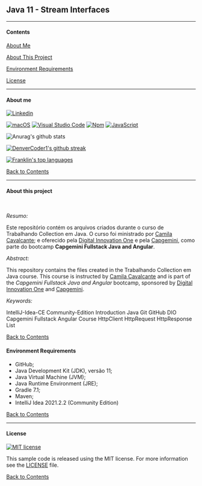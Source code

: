 ## Java 11 - Stream Interfaces 

---

#### Contents

[About Me](#about-me)

[About This Project](#about-this-project)

[Environment Requirements](#environment-requirements)

[License](#license)


---
#### **About me**

[![Linkedin](https://i.stack.imgur.com/gVE0j.png)](https://www.linkedin.com/in/franklin-c-siqueira)


[![macOS](https://svgshare.com/i/ZjP.svg)](https://svgshare.com/i/ZjP.svg) [![Visual Studio Code](https://img.shields.io/badge/--007ACC?logo=visual%20studio%20code&logoColor=ffffff)](https://code.visualstudio.com/)  [![Npm](https://badgen.net/badge/icon/npm?icon=npm&label)](https://npmjs.com/)
[![JavaScript](https://img.shields.io/badge/--F7DF1E?logo=javascript&logoColor=000)](https://www.javascript.com/)

![Anurag's github stats](https://github-readme-stats.vercel.app/api?username=Franklin-Siqueira&theme=blue-green)

[![DenverCoder1's github streak](https://github-readme-streak-stats.herokuapp.com/?user=Franklin-Siqueira&theme=blue-green)](https://github.com/DenverCoder1/github-readme-streak-stats)

[![Franklin's top languages](https://github-readme-stats.vercel.app/api/top-langs/?username=Franklin-Siqueira&theme=blue-green)](https://github.com/anuraghazra/github-readme-stats)

[Back to Contents](#contents)

---

#### **About this project**
<br/>

*_Resumo:_*

Este repositório contém os arquivos criados durante o curso de Trabalhando Collection em Java. O curso foi ministrado por  [Camila Cavalcante](https://github.com/cami-la/curso-dio-intro-collections); e oferecido pela [Digital Innovation One](https://digitalinnovation.one/sign-in) e pela [Capgemini](https://www.capgemini.com/), como parte do bootcamp **Capgemini Fullstack Java and Angular**.

*_Abstract:_*

This repository contains the files created in the Trabalhando Collection em Java course. This course is instructed by [Camila Cavalcante](https://github.com/cami-la/curso-dio-intro-collections) and is part of the *_Capgemini Fullstack Java and Angular_* bootcamp, sponsored by [Digital Innovation One](https://digitalinnovation.one/sign-in) and [Capgemini](https://www.capgemini.com/).

*_Keywords:_*

IntelliJ-Idea-CE Community-Edition Introduction Java Git GitHub DIO Capgemini Fullstack Angular Course HttpClient HttpRequest HttpResponse List

[Back to Contents](#contents)

#### Environment Requirements

- GitHub;
- Java Development Kit (JDK), versão 11;
- Java Virtual Machine (JVM);
- Java Runtime Environment (JRE);
- Gradle 7.1;
- Maven;
- IntelliJ Idea 2021.2.2 (Community Edition)

[Back to Contents](#contents)

---
#### **License**

[![MIT license](https://img.shields.io/badge/License-MIT-blue.svg)](https://github.com/Franklin-Siqueira/dio-exercise-three/blob/main/LICENSE.md)


This sample code is released using the MIT license. For more information see the [LICENSE](https://github.com/Franklin-Siqueira/dio-exercise-three/blob/main/LICENSE.md) file.

[Back to Contents](#contents)